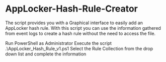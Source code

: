 # AppLocker-Hash-Rule-Creator
The script provides you with a Graphical interface to easily add an AppLocker hash rule. With this script you can use the information gathered from event logs to create a hash rule without the need to access the file.

Run PowerShell as Administrator
Execute the script .\AppLocker_Hash_Rule_v1.ps1
Select the Rule Collection from the drop down list and complete the information
